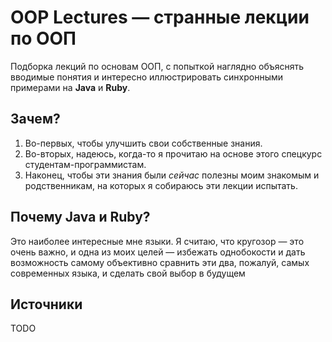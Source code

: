 OOP Lectures — странные лекции по ООП
======================================

Подборка лекций по основам ООП, с попыткой наглядно объяснять вводимые понятия
и интересно иллюстрировать синхронными примерами на **Java** и **Ruby**.

Зачем?
------

1. Во-первых, чтобы улучшить свои собственные знания.
2. Во-вторых, надеюсь, когда-то я прочитаю на основе этого спецкурс студентам-программистам.
3. Наконец, чтобы эти знания были *сейчас* полезны моим знакомым и родственникам, на которых я собираюсь эти лекции испытать.

Почему Java и Ruby?
-------------------

Это наиболее интересные мне языки. Я считаю, что кругозор — это очень
важно, и одна из моих целей — избежать однобокости и дать возможность
самому объективно сравнить эти два, пожалуй, самых современных языка,
и сделать свой выбор в будущем

Источники
---------

TODO
